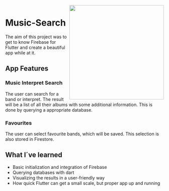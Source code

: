 <img src="https://user-images.githubusercontent.com/75510543/143661648-ccabefe9-fffb-47cf-96eb-28c807d09c29.jpg" width=300 align="right">

# Music-Search
The aim of this project was to get to know Firebase for Flutter and create a beautiful app while at it.

## App Features

### Music Interpret Search
The user can search for a band or interpret. The result will be a list of all their albums with some additional information. This is done by querying a appropriate database.

### Favourites
The user can select favourite bands, which will be saved. This selection is also stored in Firestore.

## What I´ve learned
- Basic initialization and integration of Firebase
- Querying databases with dart
- Visualizing the results in a user-friendly way
- How quick Flutter can get a small scale, but proper app up and running


